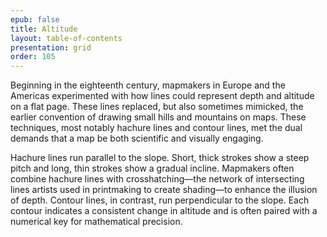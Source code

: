 ```yaml
---
epub: false
title: Altitude
layout: table-of-contents
presentation: grid
order: 105
---
```

Beginning in the eighteenth century, mapmakers in Europe and the Americas experimented with how lines could represent depth and altitude on a flat page. These lines replaced, but also sometimes mimicked, the earlier convention of drawing small hills and mountains on maps. These techniques, most notably hachure lines and contour lines, met the dual demands that a map be both scientific and visually engaging.  

Hachure lines run parallel to the slope. Short, thick strokes show a steep pitch and long, thin strokes show a gradual incline. Mapmakers often combine hachure lines with crosshatching—the network of intersecting lines artists used in printmaking to create shading—to enhance the illusion of depth. Contour lines, in contrast, run perpendicular to the slope. Each contour indicates a consistent change in altitude and is often paired with a numerical key for mathematical precision.  